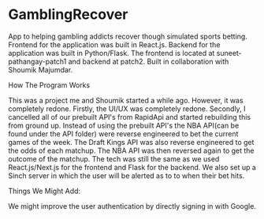 # GamblingRecover
App to helping gambling addicts recover though simulated sports betting. Frontend for the application was built in React.js. Backend for the application was built in Python/Flask. The frontend is located at suneet-pathangay-patch1 and backend at patch2. Built in collaboration with Shoumik Majumdar.

How The Program Works

This was a project me and Shoumik started a while ago. However, it was completely redone. Firstly, the UI/UX was completely redone. Secondly, I cancelled all of our prebuilt API's from RapidApi and started rebuilding this from ground up. Instead of using the prebuilt API's the NBA API(can be found under the API folder) were reverse engineered to bet the current games of the week. The Draft Kings API was also reverse engineered to get the odds of each matchup. The NBA API was then reversed again to get the outcome of the matchup.
The tech was still the same as we used React.js/Next.js for the frontend and Flask for the backend. We also set up a Sinch server in which the user will be alerted as to to when their bet hits.

Things We Might Add:

We might improve the user authentication by directly signing in with Google.

